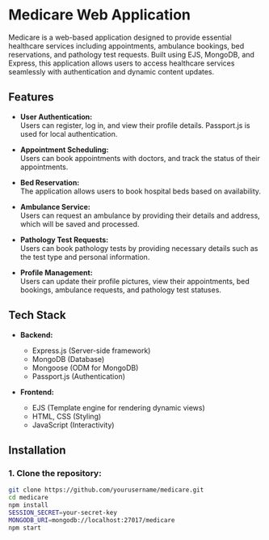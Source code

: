 # Medicare Web Application

Medicare is a web-based application designed to provide essential healthcare services including appointments, ambulance bookings, bed reservations, and pathology test requests. Built using EJS, MongoDB, and Express, this application allows users to access healthcare services seamlessly with authentication and dynamic content updates.

## Features

- **User Authentication:**  
  Users can register, log in, and view their profile details. Passport.js is used for local authentication.
  
- **Appointment Scheduling:**  
  Users can book appointments with doctors, and track the status of their appointments.

- **Bed Reservation:**  
  The application allows users to book hospital beds based on availability.

- **Ambulance Service:**  
  Users can request an ambulance by providing their details and address, which will be saved and processed.

- **Pathology Test Requests:**  
  Users can book pathology tests by providing necessary details such as the test type and personal information.

- **Profile Management:**  
  Users can update their profile pictures, view their appointments, bed bookings, ambulance requests, and pathology test statuses.

## Tech Stack

- **Backend:**  
  - Express.js (Server-side framework)
  - MongoDB (Database)
  - Mongoose (ODM for MongoDB)
  - Passport.js (Authentication)

- **Frontend:**  
  - EJS (Template engine for rendering dynamic views)
  - HTML, CSS (Styling)
  - JavaScript (Interactivity)

## Installation

### 1. Clone the repository:
```bash
git clone https://github.com/yourusername/medicare.git
cd medicare
npm install
SESSION_SECRET=your-secret-key
MONGODB_URI=mongodb://localhost:27017/medicare
npm start
